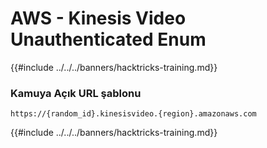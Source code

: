 # AWS - Kinesis Video Unauthenticated Enum

{{#include ../../../banners/hacktricks-training.md}}

### Kamuya Açık URL şablonu
```
https://{random_id}.kinesisvideo.{region}.amazonaws.com
```
{{#include ../../../banners/hacktricks-training.md}}
